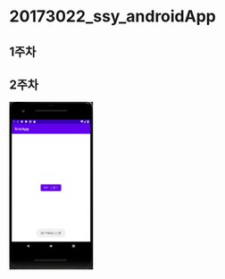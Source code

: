 # 20173022_ssy_androidApp
## 1주차
## 2주차

<img width="150" height="300" src="./png/2주차-안드로이드프로그래밍.jpg"></img>
